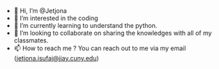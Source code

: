 - 👋 Hi, I’m @Jetjona
- 👀 I’m interested in the coding
- 🌱 I’m currently learning to understand the python. 
- 💞️ I’m looking to collaborate on sharing the knowledges with all of my classmates.
- 📫 How to reach me ? You can reach out to me via my email (jetjona.isufaj@jjay.cuny.edu)

<!---
Jetjona/Jetjona is a ✨ special ✨ repository because its `README.md` (this file) appears on your GitHub profile.
You can click the Preview link to take a look at your changes.
--->
